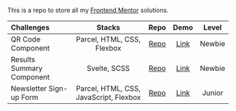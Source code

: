 This is a repo to store all my [Frontend Mentor](https://www.frontendmentor.io/) solutions.

Challenges                    | Stacks          | Repo | Demo | Level
:---                          |      :---:      | :---:  | :---: | :---:
| QR Code Component  |  Parcel, HTML, CSS, Flexbox  | [Repo](https://github.com/anespoul34/fm-qr-code-component) |[Link](https://fm-qr-code-component-virid.vercel.app/) | Newbie
| Results Summary Component  |  Svelte, SCSS | [Repo](https://github.com/anespoul34/Frontend-Mentor-Challenges/tree/main/results-summary-component) |[Link](https://frontend-mentor-challenges-bjva.vercel.app/) | Newbie
| Newsletter Sign-up Form  |  Parcel, HTML, CSS, JavaScript, Flexbox  | [Repo](https://github.com/anespoul34/Frontend-Mentor-Challenges/tree/main/newsletter-sign-up-with-success-message-main) |[Link](https://frontend-mentor-challenges-pied.vercel.app/) | Junior
